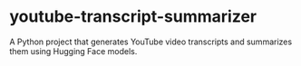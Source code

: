 # youtube-transcript-summarizer
A Python project that generates YouTube video transcripts and summarizes them using Hugging Face models.
